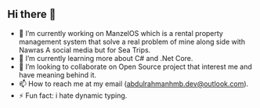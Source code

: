 ## Hi there 👋
- 🔭 I’m currently working on ManzelOS which is a rental property management system that solve a real problem of mine along side with Nawras A social media but for Sea Trips.
- 🌱 I’m currently learning more about C# and .Net Core.
- 👯 I’m looking to collaborate on Open Source project that interest me and have meaning behind it.
- 📫 How to reach me at my email (abdulrahmanhmb.dev@outlook.com).
- ⚡ Fun fact: i hate dynamic typing.

